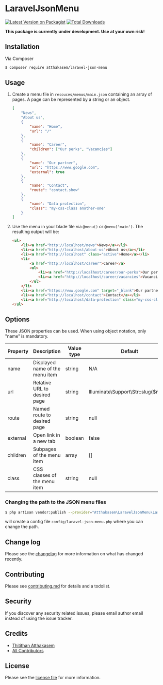 # LaravelJsonMenu

[![Latest Version on Packagist][ico-version]][link-packagist]
[![Total Downloads][ico-downloads]][link-downloads]

<!-- [![Build Status][ico-travis]][link-travis]
[![StyleCI][ico-styleci]][link-styleci] -->

__This package is currently under development. Use at your own risk!__

## Installation

Via Composer

```bash
$ composer require atthakasem/laravel-json-menu
```

## Usage

1. Create a menu file in `resouces/menus/main.json` containing an array of pages. A page can be represented by a string or an object.

    ```json
    [
        "News",
        "About us",
        {
            "name": "Home",
            "url": "/"
        },
        {
            "name": "Career",
            "children": ["Our perks", "Vacancies"]
        },
        {
            "name": "Our partner",
            "url": "https://www.google.com",
            "external": true
        },
        {
            "name": "Contact",
            "route": "contact.show"
        },
        {
            "name": "Data protection",
            "class": "my-css-class another-one"
        }
    ]
    ```

2. Use the menu in your blade file via `@menu()` or `@menu('main')`. The resulting output will be:

    ```html
    <ul>
        <li><a href="http://localhost/news">News</a></li>
        <li><a href="http://localhost/about-us">About us</a></li>
        <li><a href="http://localhost" class="active">Home</a></li>
        <li>
            <a href="http://localhost/career">Career</a>
            <ul>
                <li><a href="http://localhost/career/our-perks">Our perks</a></li>
                <li><a href="http://localhost/career/vacancies">Vacancies</a></li>
            </ul>
        </li>
        <li><a href="https://www.google.com" target="_blank">Our partner</a></li>
        <li><a href="http://localhost/contact">Contact</a></li>
        <li><a href="http://localhost/data-protection" class="my-css-class another-one">Data protection</a></li>
    </ul>
    ```

## Options

These JSON properties can be used. When using object notation, only "name" is mandatory.

Property | Description | Value type | Default
--- | --- | --- | ---
name | Displayed name of the menu item | string | N/A
url | Relative URL to desired page | string | Illuminate\Support\Str::slug($name)
route | Named route to desired page | string | null
external | Open link in a new tab | boolean | false
children | Subpages of the menu item | array | []
class | CSS classes of the menu item | string | null

### Changing the path to the JSON menu files

```bash
$ php artisan vendor:publish --provider="Atthakasem\LaravelJsonMenu\LaravelJsonMenuServiceProvider"
```
will create a config file `config/laravel-json-menu.php` where you can change the path.

## Change log

Please see the [changelog](changelog.md) for more information on what has changed recently.

<!-- ## Testing

``` bash
$ composer test
``` -->

## Contributing

Please see [contributing.md](contributing.md) for details and a todolist.

## Security

If you discover any security related issues, please email author email instead of using the issue tracker.

## Credits

-   [Thitithan Atthakasem][link-author]
-   [All Contributors][link-contributors]

## License

Please see the [license file](license.md) for more information.

[ico-version]: https://img.shields.io/packagist/v/atthakasem/laravel-json-menu.svg?style=flat-square
[ico-downloads]: https://img.shields.io/packagist/dt/atthakasem/laravel-json-menu.svg?style=flat-square
[ico-travis]: https://img.shields.io/travis/atthakasem/laravel-json-menu/master.svg?style=flat-square
[ico-styleci]: https://styleci.io/repos/12345678/shield
[link-packagist]: https://packagist.org/packages/atthakasem/laravel-json-menu
[link-downloads]: https://packagist.org/packages/atthakasem/laravel-json-menu
[link-travis]: https://travis-ci.org/atthakasem/laravel-json-menu
[link-styleci]: https://styleci.io/repos/12345678
[link-author]: https://github.com/atthakasem
[link-contributors]: ../../contributors
